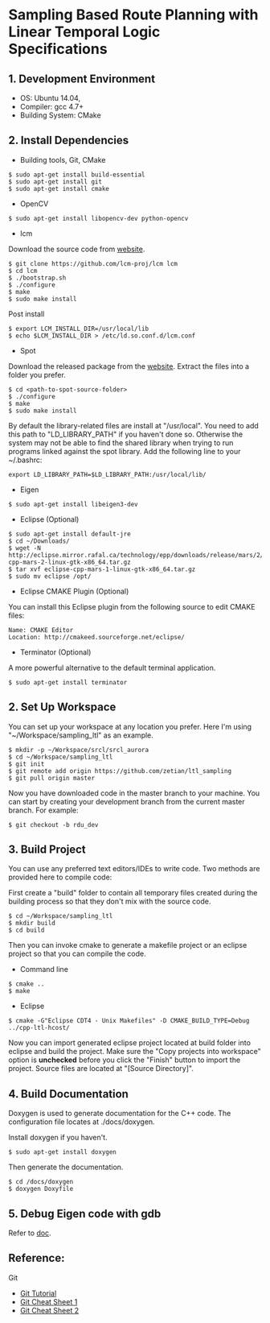 # Sampling Based Route Planning with Linear Temporal Logic Specifications

## 1. Development Environment

* OS: Ubuntu 14.04,
* Compiler: gcc 4.7+
* Building System: CMake

## 2. Install Dependencies

* Building tools, Git, CMake
```
$ sudo apt-get install build-essential
$ sudo apt-get install git
$ sudo apt-get install cmake
```
* OpenCV

```
$ sudo apt-get install libopencv-dev python-opencv
```
* lcm

Download the source code from [website](https://github.com/lcm-proj/lcm).

```
$ git clone https://github.com/lcm-proj/lcm lcm
$ cd lcm
$ ./bootstrap.sh
$ ./configure
$ make
$ sudo make install
```

Post install

```
$ export LCM_INSTALL_DIR=/usr/local/lib
$ echo $LCM_INSTALL_DIR > /etc/ld.so.conf.d/lcm.conf
```

* Spot

Download the released package from the [website](https://spot.lrde.epita.fr/install.html). Extract the files into a folder you prefer.

```
$ cd <path-to-spot-source-folder>
$ ./configure
$ make
$ sudo make install
```

By default the library-related files are install at "/usr/local". You need to add this path to "LD_LIBRARY_PATH" if you haven't done so. Otherwise the system may not be able to find the shared library when trying to run programs linked against the spot library. Add the following line to your ~/.bashrc:

```
export LD_LIBRARY_PATH=$LD_LIBRARY_PATH:/usr/local/lib/
```

* Eigen

```
$ sudo apt-get install libeigen3-dev
```

* Eclipse (Optional)
```
$ sudo apt-get install default-jre
$ cd ~/Downloads/
$ wget -N http://eclipse.mirror.rafal.ca/technology/epp/downloads/release/mars/2/eclipse-cpp-mars-2-linux-gtk-x86_64.tar.gz
$ tar xvf eclipse-cpp-mars-1-linux-gtk-x86_64.tar.gz
$ sudo mv eclipse /opt/
```

* Eclipse CMAKE Plugin (Optional)

You can install this Eclipse plugin from the following source to edit CMAKE files:
```
Name: CMAKE Editor
Location: http://cmakeed.sourceforge.net/eclipse/
```

* Terminator (Optional)

A more powerful alternative to the default terminal application.
```
$ sudo apt-get install terminator
```

## 2. Set Up Workspace
You can set up your workspace at any location you prefer. Here I'm using "~/Workspace/sampling_ltl" as an example.
```
$ mkdir -p ~/Workspace/srcl/srcl_aurora
$ cd ~/Workspace/sampling_ltl
$ git init
$ git remote add origin https://github.com/zetian/ltl_sampling
$ git pull origin master
```
Now you have downloaded code in the master branch to your machine. You can start by creating your development branch from the current master branch. For example:

```
$ git checkout -b rdu_dev
```

## 3. Build Project
You can use any preferred text editors/IDEs to write code. Two methods are provided here to compile code:

First create a "build" folder to contain all temporary files created during the building process so that they don't mix with the source code.

```
$ cd ~/Workspace/sampling_ltl
$ mkdir build
$ cd build
```

Then you can invoke cmake to generate a makefile project or an eclipse project so that you can compile the code.

* Command line
```
$ cmake ..
$ make
```

* Eclipse
```
$ cmake -G"Eclipse CDT4 - Unix Makefiles" -D CMAKE_BUILD_TYPE=Debug ../cpp-ltl-hcost/
```
Now you can import generated eclipse project located at build folder into eclipse and build the project. Make sure the "Copy projects into workspace" option is **unchecked** before you click the "Finish" button to import the project. Source files are located at "[Source Directory]".

## 4. Build Documentation

Doxygen is used to generate documentation for the C++ code. The configuration file locates at ./docs/doxygen.

Install doxygen if you haven't.

```
$ sudo apt-get install doxygen
```

Then generate the documentation.

```
$ cd /docs/doxygen
$ doxygen Doxyfile
```

## 5. Debug Eigen code with gdb

Refer to [doc](/Eigen_Debug.md).

## Reference:
Git

* [Git Tutorial](http://cleanercode.com/introduction-to-git-talk/introduction-to-git.pdf)
* [Git Cheat Sheet 1](https://www.atlassian.com/dms/wac/images/landing/git/atlassian_git_cheatsheet.pdf)
* [Git Cheat Sheet 2](https://training.github.com/kit/downloads/github-git-cheat-sheet.pdf)
